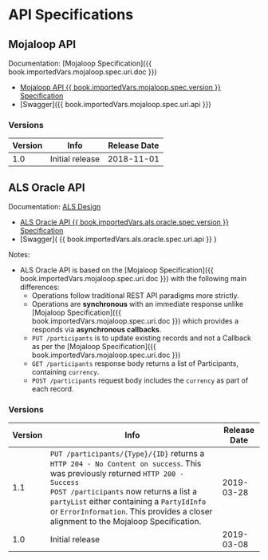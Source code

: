 # API Specifications

## Mojaloop API

Documentation: [Mojaloop Specification]({{ book.importedVars.mojaloop.spec.uri.doc }})

* [Mojaloop API {{ book.importedVars.mojaloop.spec.version }} Specification](./mojaloop-api-specification.md)
* [Swagger]({{ book.importedVars.mojaloop.spec.uri.api }})

### Versions

| Version | Info | Release Date |
| --- | --- | --- |
| 1.0 | Initial release | 2018-11-01 |

## ALS Oracle API

Documentation: [ALS Design](../mojaloop-technical-overview/account-lookup-service/README.md)

* [ALS Oracle API {{ book.importedVars.als.oracle.spec.version }} Specification](./mojaloop-api-specification.md)
* [Swagger]( {{ book.importedVars.als.oracle.spec.uri.api }} )

Notes:
* ALS Oracle API is based on the [Mojaloop Specification]({{ book.importedVars.mojaloop.spec.uri.doc }}) with the following main differences:
  - Operations follow traditional REST API paradigms more strictly.
  - Operations are **synchronous** with an immediate response unlike [Mojaloop Specification]({{ book.importedVars.mojaloop.spec.uri.doc }}) which provides a responds via **asynchronous callbacks**.
  - `PUT /participants` is to update existing records and not a Callback as per the [Mojaloop Specification]({{ book.importedVars.mojaloop.spec.uri.doc }})
  - `GET /participants` response body returns a list of Participants, containing `currency`.
  - `POST /participants` request body includes the `currency` as part of each record. 

### Versions

| Version | Info | Release Date |
| --- | --- | --- |
| 1.1 | `PUT /participants/{Type}/{ID}` returns a `HTTP 204 - No Content on success`. This was previously returned `HTTP 200 - Success` <br>`POST /participants` now returns a list a `partyList` either containing a `PartyIdInfo` or `ErrorInformation`. This provides a closer alignment to the Mojaloop Specification. | 2019-03-28 |
| 1.0 | Initial release | 2019-03-08 |
